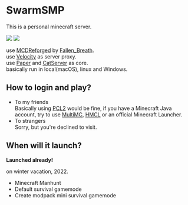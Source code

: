 # SwarmSMP

This is a personal minecraft server. 
  

![](https://img.shields.io/badge/Minecraft-1.19-blue.svg)
![](https://img.shields.io/badge/Paper-1.19-blue.svg)  
  
use [MCDReforged](https://github.com/Fallen-Breath/MCDReforged) by [Fallen_Breath](https://github.com/Fallen-Breath).  
use [Velocity](https://velocitypowered.com) as server proxy.  
use [Paper](https://papermc.io) and [CatServer](https://github.com/Luohuayu/CatServer/tree/1.16.5) as core.  
basically run in local(macOS), linux and Windows.  

## How to login and play?
  
* To my friends  
Basically using [PCL2](https://afdian.net/@LTCat) would be fine, if you have a Minecraft Java account, try to use [MultiMC](https://multimc.org), [HMCL](http://hmcl.huangyuhui.net) or an official Minecraft Launcher.
* To strangers  
Sorry, but you're declined to visit.
## When will it launch?  
  
**Launched already!**  
  
on winter vacation, 2022.  
* Minecraft Manhunt
* Default survival gamemode
* Create modpack mini survival gamemode  

